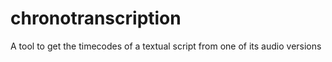 # chronotranscription
A tool to get the timecodes of a textual script from one of its audio versions

